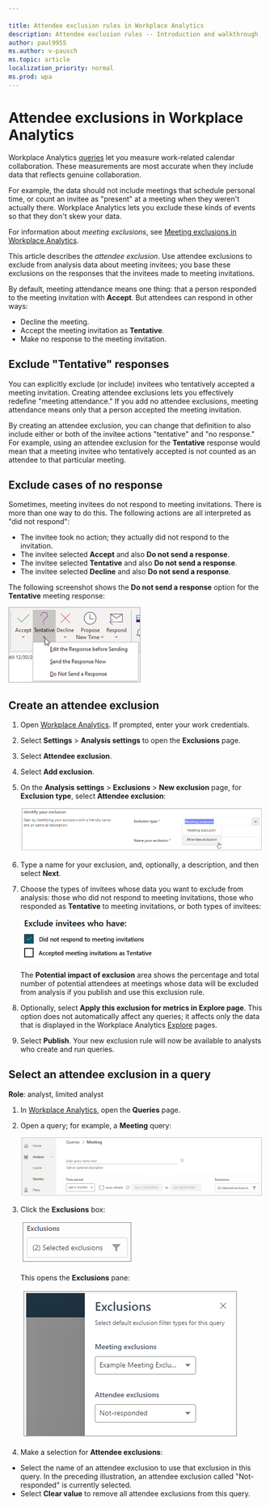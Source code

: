 ```yaml
---

title: Attendee exclusion rules in Workplace Analytics 
description: Attendee exclusion rules -- Introduction and walkthrough   
author: paul9955
ms.author: v-pausch
ms.topic: article
localization_priority: normal 
ms.prod: wpa
---
```


# Attendee exclusions in Workplace Analytics

Workplace Analytics [queries](query-basics.md) let you measure work-related calendar collaboration. These measurements are most accurate when they include data that reflects genuine collaboration. 

For example, the data should not include meetings that schedule personal time, or count an invitee as "present" at a meeting when they weren't actually there. Workplace Analytics lets you exclude these kinds of events so that they don't skew your data. 

For information about _meeting exclusions_, see [Meeting exclusions in Workplace Analytics](meeting-exclusions-intro.md). 

This article describes the _attendee exclusion_. Use attendee exclusions to exclude from analysis data about meeting invitees; you base these exclusions on the responses that the invitees made to meeting invitations. 

By default, meeting attendance means one thing: that a person responded to the meeting invitation with **Accept**. But attendees can respond in other ways: 

* Decline the meeting.
* Accept the meeting invitation as **Tentative**.
* Make no response to the meeting invitation.

## Exclude "Tentative" responses

You can explicitly exclude (or include) invitees who tentatively accepted a meeting invitation. Creating attendee exclusions lets you effectively redefine "meeting attendance." If you add no attendee exclusions, meeting attendance means only that a person accepted the meeting invitation. 

By creating an attendee exclusion, you can change that definition to also include either or both of the invitee actions "tentative" and "no response." For example, using an attendee exclusion for the **Tentative** response would mean that a meeting invitee who tentatively accepted is not counted as an attendee to that particular meeting. 

## Exclude cases of no response

Sometimes, meeting invitees do not respond to meeting invitations. There is more than one way to do this. The following actions are all interpreted as "did not respond":

 * The invitee took no action; they actually did not respond to the invitation.
 * The invitee selected **Accept** and also **Do not send a response**.
 * The invitee selected **Tentative** and also **Do not send a response**.
 * The invitee selected **Decline** and also **Do not send a response**.
   
The following screenshot shows the **Do not send a response** option for the **Tentative** meeting response: 
   
   ![Meeting response options](../images/wpa/tutorials/response-options.png)

## Create an attendee exclusion

1. Open [Workplace  Analytics](https://workplaceanalytics.office.com/). If prompted, enter your work credentials.

2.	Select **Settings** > **Analysis settings** to open the **Exclusions** page.

3. Select **Attendee exclusion**.

4. Select **Add exclusion**. 

5. On the **Analysis settings** > **Exclusions** > **New exclusion** page, for **Exclusion type**, select **Attendee exclusion**:

   ![Meeting response options](../images/wpa/tutorials/select-attendee-exclusion.png)

6. Type a name for your exclusion, and, optionally, a description, and then select **Next**. 

7. Choose the types of invitees whose data you want to exclude from analysis: those who did not respond to meeting invitations, those who responded as **Tentative** to meeting invitations, or both types of invitees:    
      
   ![Exclude these invitees](../images/wpa/tutorials/exclude-invitees-who-have-70.png) 

   The **Potential impact of exclusion** area shows the percentage and total number of potential attendees at meetings whose data will be excluded from analysis if you publish and use this exclusion rule. 

8. Optionally, select **Apply this exclusion for metrics in Explore page**. This option does not automatically affect any queries; it affects only the data that is displayed in the Workplace Analytics [Explore](../use/explore-intro.md) pages. 

9. Select **Publish**. Your new exclusion rule will now be available to analysts who create and run queries. 

## Select an attendee exclusion in a query

**Role**: analyst, limited analyst

1. In [Workplace  Analytics](https://workplaceanalytics.office.com/), open the **Queries** page.

2. Open a query; for example, a **Meeting** query:

   ![Meeting query](../images/wpa/tutorials/meeting-query.png) 

3. Click the **Exclusions** box: 

   ![Exclusions box](../images/wpa/tutorials/exclusions-box.png) 

   This opens the **Exclusions** pane:

   ![Exclusions pane](../images/wpa/tutorials/exclusions-pane.png) 

4. Make a selection for **Attendee exclusions**:

  * Select the name of an attendee exclusion to use that exclusion in this query. In the preceding illustration, an attendee exclusion called "Not-responded" is currently selected. 
  * Select **Clear value** to remove all attendee exclusions from this query. 


 

